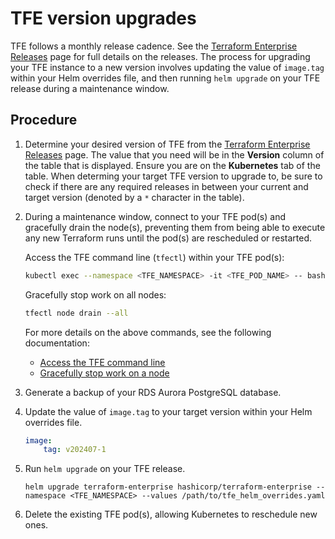 # TFE version upgrades

TFE follows a monthly release cadence. See the [Terraform Enterprise Releases](https://developer.hashicorp.com/terraform/enterprise/releases) page for full details on the releases. The process for upgrading your TFE instance to a new version involves updating the value of `image.tag` within your Helm overrides file, and then running `helm upgrade` on your TFE release during a maintenance window.

## Procedure

1. Determine your desired version of TFE from the [Terraform Enterprise Releases](https://developer.hashicorp.com/terraform/enterprise/releases) page. The value that you need will be in the **Version** column of the table that is displayed. Ensure you are on the **Kubernetes** tab of the table. When determing your target TFE version to upgrade to, be sure to check if there are any required releases in between your current and target version (denoted by a `*` character in the table).

1. During a maintenance window, connect to your TFE pod(s) and gracefully drain the node(s), preventing them from being able to execute any new Terraform runs until the pod(s) are rescheduled or restarted.

    Access the TFE command line (`tfectl`) within your TFE pod(s):

    ```sh
    kubectl exec --namespace <TFE_NAMESPACE> -it <TFE_POD_NAME> -- bash
    ```

    Gracefully stop work on all nodes:

    ```sh
    tfectl node drain --all
    ```

    For more details on the above commands, see the following documentation:

    - [Access the TFE command line](https://developer.hashicorp.com/terraform/enterprise/flexible-deployments/admin/admin-cli/cli-access)
    - [Gracefully stop work on a node](https://developer.hashicorp.com/terraform/enterprise/flexible-deployments/admin/admin-cli/admin-cli#gracefully-stop-work-on-a-node)

1. Generate a backup of your RDS Aurora PostgreSQL database.

1. Update the value of `image.tag` to your target version within your Helm overrides file.

    ```yaml
    image:
        tag: v202407-1
    ```

1. Run `helm upgrade` on your TFE release.

    ```shell
    helm upgrade terraform-enterprise hashicorp/terraform-enterprise --namespace <TFE_NAMESPACE> --values /path/to/tfe_helm_overrides.yaml
    ```

1. Delete the existing TFE pod(s), allowing Kubernetes to reschedule new ones.

